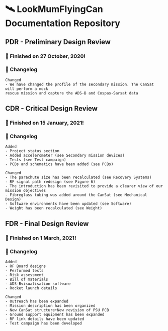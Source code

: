 # 🛰 LookMumFlyingCan Documentation Repository


## PDR - Preliminary Design Review
### 🚀 Finished on 27 October, 2020!
### 📑 Changelog
```
Changed
- We have changed the profile of the secondary mission. The CanSat will perform a mock
rescue mission and capture the ADS-B and Cospas-Sarsat data
```

## CDR - Critical Design Review
### 🚀 Finished on 15 January, 2021!
### 📑 Changelog
```
Added
- Project status section
- Added accelerometer (see Secondary mission devices)
- Tests (see Test campaign)
- PCBs and schematics have been added (see PCBs)

Changed
- The parachute size has been recalculated (see Recovery Systems)
- RF signal path redesign (see Figure 6)
- The introduction has been revisited to provide a clearer view of our mission objectives
- Fibreglass tubing was added around the CanSat (see Mechanical Design)
- Software environments have been updated (see Software)
- Weight has been recalculated (see Weight)
```
## FDR - Final Design Review
### 🚀 Finished on 1 March, 2021!
### 📑 Changelog
```
Added
- RF Board designs
- Performed tests
- Risk assessment
- Bill of materials
- ADS-Bvisualisation software
- Rocket launch details

Changed
- Outreach has been expanded
- Mission description has been organized
- New CanSat structure•New revision of PSU PCB
- Ground support equipment has been expanded
- RF link details have been updated
- Test campaign has been developed
```

